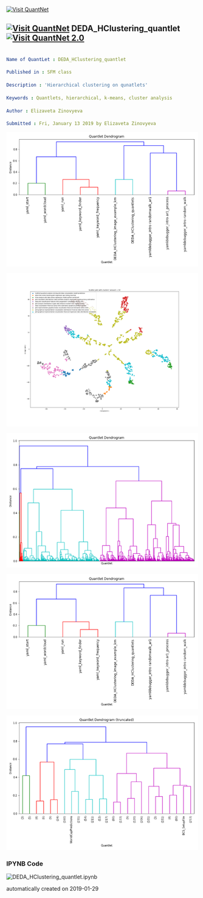 [<img src="https://github.com/QuantLet/Styleguide-and-FAQ/blob/master/pictures/banner.png" width="888" alt="Visit QuantNet">](http://quantlet.de/)

## [<img src="https://github.com/QuantLet/Styleguide-and-FAQ/blob/master/pictures/qloqo.png" alt="Visit QuantNet">](http://quantlet.de/) **DEDA_HClustering_quantlet** [<img src="https://github.com/QuantLet/Styleguide-and-FAQ/blob/master/pictures/QN2.png" width="60" alt="Visit QuantNet 2.0">](http://quantlet.de/)

```yaml

Name of QuantLet : DEDA_HClustering_quantlet

Published in : SFM class

Description : 'Hierarchical clustering on qunatlets'

Keywords : Quantlets, hierarchical, k-means, cluster analysis

Author : Elizaveta Zinovyeva

Submitted : Fri, January 13 2019 by Elizaveta Zinovyeva

```

![Picture1](.dendr_small.png)

![Picture2](TSNE_10_clusters.png)

![Picture3](dendr_full.png)

![Picture4](dendr_small.png)

![Picture5](dendr_trunc.png)

### IPYNB Code

![DEDA_HClustering_quantlet.ipynb](DEDA_HClustering_quantlet.ipynb)


automatically created on 2019-01-29